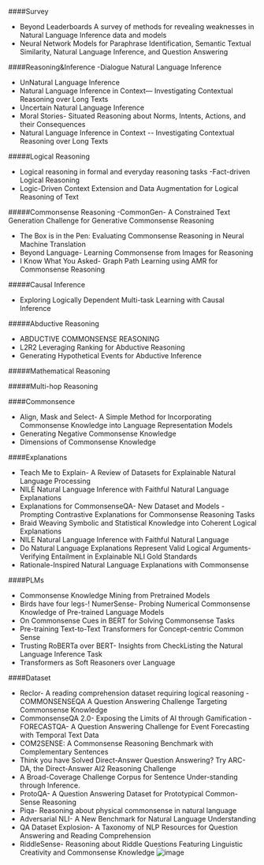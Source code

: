 ####Survey
- Beyond Leaderboards A survey of methods for revealing weaknesses in Natural Language Inference data and models
- Neural Network Models for Paraphrase Identification, Semantic Textual Similarity, Natural Language Inference, and Question Answering

####Reasoning&Inference
-Dialogue Natural Language Inference
- UnNatural Language Inference
- Natural Language Inference in Context— Investigating Contextual Reasoning over Long Texts
- Uncertain Natural Language Inference
- Moral Stories- Situated Reasoning about Norms, Intents, Actions, and their Consequences
- Natural Language Inference in Context -- Investigating Contextual Reasoning over Long Texts

#####Logical Reasoning
- Logical reasoning in formal and everyday reasoning tasks
-Fact-driven Logical Reasoning
- Logic-Driven Context Extension and Data Augmentation for Logical Reasoning of Text

#####Commonsense Reasoning
-CommonGen- A Constrained Text Generation Challenge for Generative Commonsense Reasoning
- The Box is in the Pen: Evaluating Commonsense Reasoning in Neural Machine Translation
- Beyond Language- Learning Commonsense from Images for Reasoning
- I Know What You Asked- Graph Path Learning using AMR for Commonsense Reasoning

#####Causal Inference
- Exploring Logically Dependent Multi-task Learning with Causal Inference

#####Abductive Reasoning
- ABDUCTIVE COMMONSENSE REASONING
- L2R2 Leveraging Ranking for Abductive Reasoning
- Generating Hypothetical Events for Abductive Inference

#####Mathematical Reasoning

#####Multi-hop Reasoning

####Commonsence

- Align, Mask and Select- A Simple Method for Incorporating Commonsense Knowledge into Language Representation Models
- Generating Negative Commonsense Knowledge
- Dimensions of Commonsense Knowledge

####Explanations
- Teach Me to Explain- A Review of Datasets for Explainable Natural Language Processing 
- NILE Natural Language Inference with Faithful Natural Language Explanations
- Explanations for CommonsenseQA- New Dataset and Models
-Prompting Contrastive Explanations for Commonsense Reasoning Tasks
- Braid Weaving Symbolic and Statistical Knowledge into Coherent Logical Explanations
- NILE Natural Language Inference with Faithful Natural Language
- Do Natural Language Explanations Represent Valid Logical Arguments- Verifying Entailment in Explainable NLI Gold Standards
- Rationale-Inspired Natural Language Explanations with Commonsense

####PLMs

- Commonsense Knowledge Mining from Pretrained Models
- Birds have four legs-! NumerSense- Probing Numerical Commonsense Knowledge of Pre-trained Language Models
- On Commonsense Cues in BERT for Solving Commonsense Tasks
- Pre-training Text-to-Text Transformers for Concept-centric Common Sense
- Trusting RoBERTa over BERT- Insights from CheckListing the Natural Language Inference Task
- Transformers as Soft Reasoners over Language

####Dataset

- Reclor- A reading comprehension dataset requiring logical reasoning
-COMMONSENSEQA A Question Answering Challenge Targeting Commonsense Knowledge
- CommonsenseQA 2.0- Exposing the Limits of AI through Gamification
-FORECASTQA- A Question Answering Challenge for Event Forecasting with Temporal Text Data
- COM2SENSE: A Commonsense Reasoning Benchmark with Complementary Sentences
- Think you have Solved Direct-Answer Question Answering? Try ARC-DA, the Direct-Answer AI2 Reasoning Challenge
- A Broad-Coverage Challenge Corpus for Sentence Under-standing through Inference.
- ProtoQA- A Question Answering Dataset for Prototypical Common-Sense Reasoning
- Piqa- Reasoning about physical commonsense in natural language
- Adversarial NLI- A New Benchmark for Natural Language Understanding
- QA Dataset Explosion- A Taxonomy of NLP Resources for Question Answering and Reading Comprehension
- RiddleSense- Reasoning about Riddle Questions Featuring Linguistic Creativity and Commonsense Knowledge
![image](https://user-images.githubusercontent.com/37546904/131510106-51dd3c73-a64d-4d22-b097-563749fd16ec.png)






